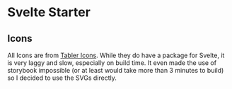 # Svelte Starter

## Icons

All Icons are from [Tabler Icons](https://tabler-icons.io/). While they do have a package for Svelte, it is very laggy and slow, especially on build time. It even made the use of storybook impossible (or at least would take more than 3 minutes to build) so I decided to use the SVGs directly.
